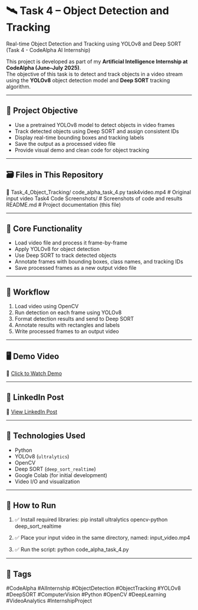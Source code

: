 # 🛰️ Task 4 – Object Detection and Tracking

Real-time Object Detection and Tracking using YOLOv8 and Deep SORT (Task 4 - CodeAlpha AI Internship)

This project is developed as part of my **Artificial Intelligence Internship at CodeAlpha (June–July 2025)**.  
The objective of this task is to detect and track objects in a video stream using the **YOLOv8** object detection model and **Deep SORT** tracking algorithm.

---

## 📌 Project Objective

- Use a pretrained YOLOv8 model to detect objects in video frames  
- Track detected objects using Deep SORT and assign consistent IDs  
- Display real-time bounding boxes and tracking labels  
- Save the output as a processed video file  
- Provide visual demo and clean code for object tracking

---

## 🗃️ Files in This Repository
📁 Task_4_Object_Tracking/
      code_alpha_task_4.py 
      task4video.mp4 # Original input video
      Task4 Code Screenshots/ # Screenshots of code and results
      README.md # Project documentation (this file)

---

## 🧠 Core Functionality

- Load video file and process it frame-by-frame  
- Apply YOLOv8 for object detection  
- Use Deep SORT to track detected objects  
- Annotate frames with bounding boxes, class names, and tracking IDs  
- Save processed frames as a new output video file

---

## 🧪 Workflow

1. Load video using OpenCV  
2. Run detection on each frame using YOLOv8  
3. Format detection results and send to Deep SORT  
4. Annotate results with rectangles and labels  
5. Write processed frames to an output video

---

## 🖥️ Demo Video

🎥 [Click to Watch Demo](https://drive.google.com/file/d/1JOHoqL7GnhEIX6OwoVVmPtS7CGFokbs7/view?usp=sharing)

---

## 🔗 LinkedIn Post

🔗 [View LinkedIn Post](https://www.linkedin.com/posts/lahari-kodali-0828822b3_aiinternship-codealpha-objectdetection-activity-7343248768214958080-6UoZ?utm_source=share&utm_medium=member_desktop&rcm=ACoAAEtp5eIBhoKqVvYHZHwtQ-dbov8KpB9raLc)

---

## 🧰 Technologies Used

- Python  
- YOLOv8 (`ultralytics`)  
- OpenCV  
- Deep SORT (`deep_sort_realtime`)  
- Google Colab (for initial development)  
- Video I/O and visualization

---

## 🚀 How to Run

1. ✅ Install required libraries:
   pip install ultralytics opencv-python deep_sort_realtime

2. ✅ Place your input video in the same directory, named:
    input_video.mp4

3. ✅ Run the script:
    python code_alpha_task_4.py


---

## 📌 Tags

#CodeAlpha #AIInternship #ObjectDetection #ObjectTracking #YOLOv8 #DeepSORT #ComputerVision #Python #OpenCV #DeepLearning #VideoAnalytics #InternshipProject

    
